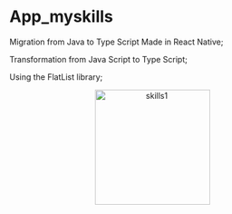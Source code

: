 # App_myskills

Migration from Java to Type Script
Made in React Native;

Transformation from Java Script to Type Script;

Using the FlatList library;

<div align="center">


<img width="203" alt="skills1" src="https://user-images.githubusercontent.com/95106150/180616105-d79966ea-5e4c-44ff-8a72-ce4802929c4c.png">
</div>

